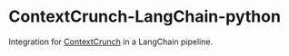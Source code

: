 # ContextCrunch-LangChain-python
Integration for [ContextCrunch](https://contextcrunch.com) in a LangChain pipeline. 
